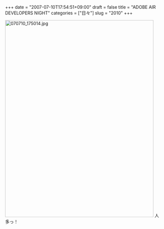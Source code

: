 +++
date = "2007-07-10T17:54:51+09:00"
draft = false
title = "ADOBE AIR DEVELOPERS NIGHT"
categories = ["日々"]
slug = "2010"
+++

<img alt="070710_175014.jpg" class="pict" height="640" src="http://ieiriblog.img.jugem.jp/20070710_330948.jpg" width="480" />
人多っ！
